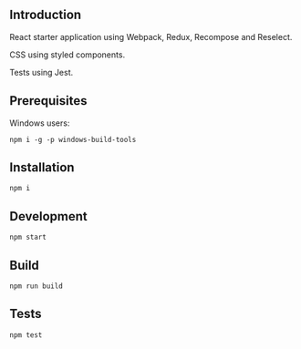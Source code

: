 ## Introduction

React starter application using Webpack, Redux, Recompose and Reselect.

CSS using styled components.

Tests using Jest.

## Prerequisites

Windows users:

```npm i -g -p windows-build-tools```

## Installation

```npm i```

## Development

``` npm start ```

## Build

```npm run build```

## Tests

```npm test``` 

